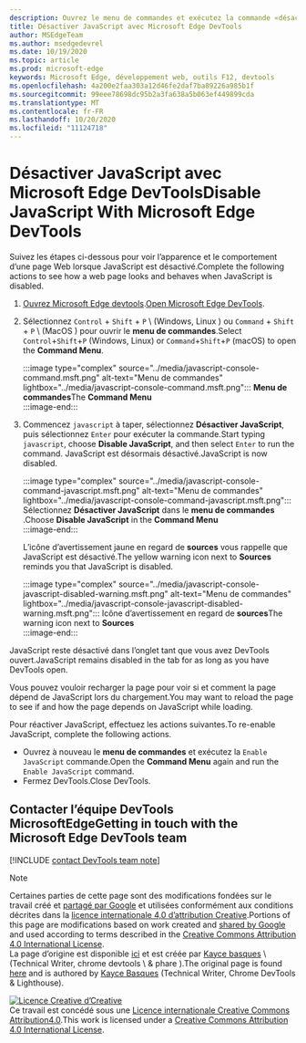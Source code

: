 ```yaml
---
description: Ouvrez le menu de commandes et exécutez la commande «désactiver JavaScript».
title: Désactiver JavaScript avec Microsoft Edge DevTools
author: MSEdgeTeam
ms.author: msedgedevrel
ms.date: 10/19/2020
ms.topic: article
ms.prod: microsoft-edge
keywords: Microsoft Edge, développement web, outils F12, devtools
ms.openlocfilehash: 4a200e2faa303a12d46fe2daf7ba89226a985b1f
ms.sourcegitcommit: 99eee78698dc95b2a3fa638a5b063ef449899cda
ms.translationtype: MT
ms.contentlocale: fr-FR
ms.lasthandoff: 10/20/2020
ms.locfileid: "11124718"
---
```

<!-- Copyright Kayce Basques 

   Licensed under the Apache License, Version 2.0 (the "License");
   you may not use this file except in compliance with the License.
   You may obtain a copy of the License at

       https://www.apache.org/licenses/LICENSE-2.0

   Unless required by applicable law or agreed to in writing, software
   distributed under the License is distributed on an "AS IS" BASIS,
   WITHOUT WARRANTIES OR CONDITIONS OF ANY KIND, either express or implied.
   See the License for the specific language governing permissions and
   limitations under the License.  -->

# <span data-ttu-id="42c10-104">Désactiver JavaScript avec Microsoft Edge DevTools</span><span class="sxs-lookup"><span data-stu-id="42c10-104">Disable JavaScript With Microsoft Edge DevTools</span></span>  

<span data-ttu-id="42c10-105">Suivez les étapes ci-dessous pour voir l’apparence et le comportement d’une page Web lorsque JavaScript est désactivé.</span><span class="sxs-lookup"><span data-stu-id="42c10-105">Complete the following actions to see how a web page looks and behaves when JavaScript is disabled.</span></span>  

1.  <span data-ttu-id="42c10-106">[Ouvrez Microsoft Edge devtools][DevToolsOpen].</span><span class="sxs-lookup"><span data-stu-id="42c10-106">[Open Microsoft Edge DevTools][DevToolsOpen].</span></span>  
1.  <span data-ttu-id="42c10-107">Sélectionnez `Control` + `Shift` + `P` \ (Windows, Linux \) ou `Command` + `Shift` + `P` \ (MacOS \) pour ouvrir le **menu de commandes**.</span><span class="sxs-lookup"><span data-stu-id="42c10-107">Select `Control`+`Shift`+`P` \(Windows, Linux\) or `Command`+`Shift`+`P` \(macOS\) to open the **Command Menu**.</span></span>  
    
    :::image type="complex" source="../media/javascript-console-command.msft.png" alt-text="Menu de commandes" lightbox="../media/javascript-console-command.msft.png":::
       <span data-ttu-id="42c10-109">**Menu de commandes**</span><span class="sxs-lookup"><span data-stu-id="42c10-109">The **Command Menu**</span></span>  
    :::image-end:::  
    
1.  <span data-ttu-id="42c10-110">Commencez `javascript` à taper, sélectionnez **Désactiver JavaScript**, puis sélectionnez `Enter` pour exécuter la commande.</span><span class="sxs-lookup"><span data-stu-id="42c10-110">Start typing `javascript`, choose **Disable JavaScript**, and then select `Enter` to run the command.</span></span>  <span data-ttu-id="42c10-111">JavaScript est désormais désactivé.</span><span class="sxs-lookup"><span data-stu-id="42c10-111">JavaScript is now disabled.</span></span>  
    
    :::image type="complex" source="../media/javascript-console-command-javascript.msft.png" alt-text="Menu de commandes" lightbox="../media/javascript-console-command-javascript.msft.png":::
       <span data-ttu-id="42c10-113">Sélectionnez **Désactiver JavaScript** dans le **menu de commandes** .</span><span class="sxs-lookup"><span data-stu-id="42c10-113">Choose **Disable JavaScript** in the **Command Menu**</span></span>  
    :::image-end:::  
    
    <span data-ttu-id="42c10-114">L’icône d’avertissement jaune en regard de **sources** vous rappelle que JavaScript est désactivé.</span><span class="sxs-lookup"><span data-stu-id="42c10-114">The yellow warning icon next to **Sources** reminds you that JavaScript is disabled.</span></span>  
    
    :::image type="complex" source="../media/javascript-console-javascript-disabled-warning.msft.png" alt-text="Menu de commandes" lightbox="../media/javascript-console-javascript-disabled-warning.msft.png":::
       <span data-ttu-id="42c10-116">Icône d’avertissement en regard de **sources**</span><span class="sxs-lookup"><span data-stu-id="42c10-116">The warning icon next to **Sources**</span></span>  
    :::image-end:::  
    
<span data-ttu-id="42c10-117">JavaScript reste désactivé dans l’onglet tant que vous avez DevTools ouvert.</span><span class="sxs-lookup"><span data-stu-id="42c10-117">JavaScript remains disabled in the tab for as long as you have DevTools open.</span></span>  

<span data-ttu-id="42c10-118">Vous pouvez vouloir recharger la page pour voir si et comment la page dépend de JavaScript lors du chargement.</span><span class="sxs-lookup"><span data-stu-id="42c10-118">You may want to reload the page to see if and how the page depends on JavaScript while loading.</span></span>  

<span data-ttu-id="42c10-119">Pour réactiver JavaScript, effectuez les actions suivantes.</span><span class="sxs-lookup"><span data-stu-id="42c10-119">To re-enable JavaScript, complete the following actions.</span></span>  

*   <span data-ttu-id="42c10-120">Ouvrez à nouveau le **menu de commandes** et exécutez la `Enable JavaScript` commande.</span><span class="sxs-lookup"><span data-stu-id="42c10-120">Open the **Command Menu** again and run the `Enable JavaScript` command.</span></span>  
*   <span data-ttu-id="42c10-121">Fermez DevTools.</span><span class="sxs-lookup"><span data-stu-id="42c10-121">Close DevTools.</span></span>  

## <span data-ttu-id="42c10-122">Contacter l’équipe DevTools MicrosoftEdge</span><span class="sxs-lookup"><span data-stu-id="42c10-122">Getting in touch with the Microsoft Edge DevTools team</span></span>  

[!INCLUDE [contact DevTools team note](../includes/contact-devtools-team-note.md)]  

<!-- links -->  

[DevToolsOpen]: ../open.md "Ouvrez Microsoft Edge DevTools | Documents Microsoft"  

> [!NOTE]
> <span data-ttu-id="42c10-124">Certaines parties de cette page sont des modifications fondées sur le travail créé et [partagé par Google][GoogleSitePolicies] et utilisées conformément aux conditions décrites dans la [licence internationale 4,0 d’attribution Creative][CCA4IL].</span><span class="sxs-lookup"><span data-stu-id="42c10-124">Portions of this page are modifications based on work created and [shared by Google][GoogleSitePolicies] and used according to terms described in the [Creative Commons Attribution 4.0 International License][CCA4IL].</span></span>  
> <span data-ttu-id="42c10-125">La page d’origine est disponible [ici](https://developers.google.com/web/tools/chrome-devtools/javascript/disable) et est créée par [Kayce basques][KayceBasques] \ (Technical Writer, chrome devtools \ & phare \).</span><span class="sxs-lookup"><span data-stu-id="42c10-125">The original page is found [here](https://developers.google.com/web/tools/chrome-devtools/javascript/disable) and is authored by [Kayce Basques][KayceBasques] \(Technical Writer, Chrome DevTools \& Lighthouse\).</span></span>  

[![Licence Creative d’Creative][CCby4Image]][CCA4IL]  
<span data-ttu-id="42c10-127">Ce travail est concédé sous une [Licence internationale Creative Commons Attribution4.0][CCA4IL].</span><span class="sxs-lookup"><span data-stu-id="42c10-127">This work is licensed under a [Creative Commons Attribution 4.0 International License][CCA4IL].</span></span>  

[CCA4IL]: https://creativecommons.org/licenses/by/4.0  
[CCby4Image]: https://i.creativecommons.org/l/by/4.0/88x31.png  
[GoogleSitePolicies]: https://developers.google.com/terms/site-policies  
[KayceBasques]: https://developers.google.com/web/resources/contributors/kaycebasques  
